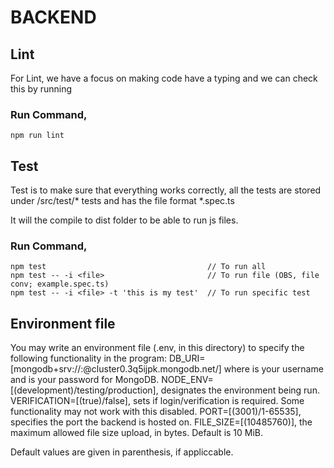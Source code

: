 # BACKEND


## Lint
For Lint, we have a focus on making code have a typing and we can check this by running

### Run Command, 

```
npm run lint
```

## Test

Test is to make sure that everything works correctly, all the tests are stored under <rootdir>/src/test/* tests and has the file format *.spec.ts

It will the compile to dist folder to be able to run js files.

### Run Command, 

```
npm test                                    // To run all
npm test -- -i <file>                       // To run file (OBS, file conv; example.spec.ts)
npm test -- -i <file> -t 'this is my test'  // To run specific test
```

## Environment file
You may write an environment file (.env, in this directory) to specify the following functionality in the program:
DB_URI=[mongodb+srv://<username>:<password>@cluster0.3q5ijpk.mongodb.net/] where <username> is your username and <password> is your password for MongoDB.
NODE_ENV=[(development)/testing/production], designates the environment being run. 
VERIFICATION=[(true)/false], sets if login/verification is required. Some functionality may not work with this disabled.
PORT=[(3001)/1-65535], specifies the port the backend is hosted on.
FILE_SIZE=[(10485760)], the maximum allowed file size upload, in bytes. Default is 10 MiB.

Default values are given in parenthesis, if appliccable.